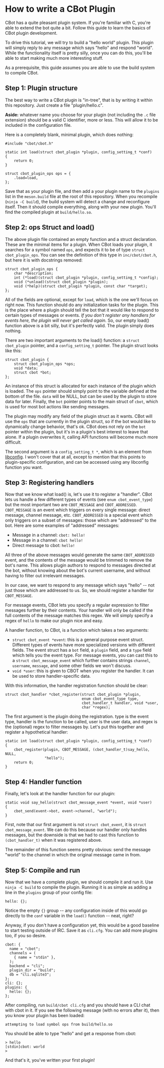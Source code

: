 How to write a CBot Plugin
==========================

CBot has a quite pleasant plugin system. If you're familiar with C, you're able
to extend the bot quite a bit. Follow this guide to learn the basics of CBot
plugin development.

To drive this tutorial, we will try to build a "hello world" plugin. This plugin
will simply reply to any message which says "hello" and respond "world". While
the functionality itself is pretty silly, once you can do this, you'll be able
to start making much more interesting stuff.

As a prerequisite, this guide assumes you are able to use the build system to
compile CBot.

Step 1: Plugin structure
------------------------

The best way to write a CBot plugin is "in-tree", that is by writing it within
this repository. Just create a file "plugin/hello.c".

**Aside:** whatever name you choose for your plugin (not including the `.c` file
extension) should be a valid C identifier, more or less. This will allow it to
be included in the configuration file.

Here is a completely blank, minimal plugin, which does nothing:

    #include "cbot/cbot.h"

    static int load(struct cbot_plugin *plugin, config_setting_t *conf)
    {
        return 0;
    }

    struct cbot_plugin_ops ops = {
        .load=load,
    };

Save that as your plugin file, and then add a your plugin name to the `plugins`
list in the `meson.build` file at the root of this repository. When you
recompile (`ninja -C build`), the build system will detect a change and
reconfigure itself. Then it should compile everything, along with your new
plugin. You'll find the compiled plugin at `build/hello.so`.

Step 2: ops Struct and load()
-----------------------------

The above plugin file contained an empty function and a struct declaration.
These are the minimal items for a plugin. When CBot loads your plugin, it
searches for a symbol named `ops`, and expects it to be of type `struct
cbot_plugin_ops`. You can see the definition of this type in `inc/cbot/cbot.h`,
but here it is with docstrings removed:

    struct cbot_plugin_ops {
        char *description;
        int (*load)(struct cbot_plugin *plugin, config_setting_t *config);
        void (*unload)(struct cbot_plugin *plugin);
        void (*help)(struct cbot_plugin *plugin, const char *target);
    };

All of the fields are optional, except for `load`, which is the one we'll focus
on right now. This function should do any initialization tasks for the plugin.
This is the place where a plugin should tell the bot that it would like to
respond to certain types of messages or events. *If you don't register any
handlers for events here, the plugin will never get called again.* So, our empty
load() function above is a bit silly, but it's perfectly valid. The plugin
simply does nothing.

There are two important arguments to the load() function: a `struct cbot_plugin`
pointer, and a `config_setting_t` pointer. The plugin struct looks like this:

    struct cbot_plugin {
        struct cbot_plugin_ops *ops;
        void *data;
        struct cbot *bot;
    };

An instance of this struct is allocated for each instance of the plugin which is
loaded. The `ops` pointer should simply point to the variable defined at the
bottom of the file. `data` will be NULL, but can be used by the plugin to store
data for later. Finally, the `bot` pointer points to the main struct of `cbot`,
which is used for most bot actions like sending messages.

The plugin may modify any field of the plugin struct as it wants. CBot will use
the `ops` that are currently in the plugin struct, so if the bot would like to
dynamically change behavior, that's ok. CBot does not rely on the `bot` pointer
within the plugin, but it's in a plugin's best interest to leave that alone. If
a plugin overwrites it, calling API functions will become much more difficult.

The second argument is a `config_setting_t *`, which is an element from
[libconfig](http://hyperrealm.github.io/libconfig/). I won't cover that at all,
except to mention that this points to plugin-specific configuration, and can be
accessed using any libconfig function you want.

Step 3: Registering handlers
----------------------------

Now that we know what load() is, let's use it to register a "handler". CBot lets
us handle a few different types of events (see `enum cbot_event_type`) but the
most important two are `CBOT_MESSAGE` and `CBOT_ADDRESSED`. `CBOT_MESSAGE` is an
event which triggers on every single message: direct message, channel message,
etc. `CBOT_ADDRESSED` is a special event which only triggers on a subset of
messages: those which are "addressed" to the bot. Here are some examples of
"addressed" messages:

* Message in a channel: `cbot: hello!`
* Message in a channel: `cbot hello!`
* Direct message to cbot: `hello!`

All three of the above messages would generate the same `CBOT_ADDRESSED` event,
and the contents of the message would be trimmed to remove the bot's name. This
allows plugin authors to respond to messages directed at the bot, without
knowing about the bot's current username, and without having to filter out
irrelevant messages.

In our case, we want to respond to any message which says "hello" -- not just
those which are addressed to us. So, we should register a handler for
`CBOT_MESSAGE`.

For message events, CBot lets you specify a regular expression to filter
messages further by their contents. Your handler will only be called if the full
contents of the message matches this regex. We will simply specify a regex of
`hello` to make our plugin nice and easy.

A handler function, to CBot, is a function which takes a two arguments:

- `struct cbot_event *event`: this is a general purpose event struct. Different
  types of events have more specialized versions with different fields. The
  event struct has a `bot` field, a `plugin` field, and a `type` field which
  tells you the event type. For message events, you can cast this to a `struct
  cbot_message_event` which further contains strings `channel`, `username`,
  `message`, and some other fields we won't discuss.
- `void *user`: this is given to CBOT when you register the handler. It can be
  used to store handler-specific data.

With this information, the handler registration function should be clear:

    struct cbot_handler *cbot_register(struct cbot_plugin *plugin,
                                       enum cbot_event_type type,
                                       cbot_handler_t handler, void *user,
                                       char *regex);

The first argument is the plugin doing the registration. type is the event type,
handler is the function to be called, user is the user data, and regex is the
(optional) regex to filter messages by. Let's put this together and register a
hypothetical handler:

    static int load(struct cbot_plugin *plugin, config_setting_t *conf)
    {
        cbot_register(plugin, CBOT_MESSAGE, (cbot_handler_t)say_hello, NULL,
                      "hello");
        return 0;
    }

Step 4: Handler function
------------------------

Finally, let's look at the handler function for our plugin:

    static void say_hello(struct cbot_message_event *event, void *user)
    {
        cbot_send(event->bot, event->channel, "world");
    }

First, note that our first argument is not `struct cbot_event`, it is `struct
cbot_message_event`. We can do this because our handler only handles messages,
but the downside is that we had to cast this function to `(cbot_handler_t)`
when it was registered above.

The remainder of this function seems pretty obvious: send the message "world" to
the channel in which the original message came in from.

Step 5: Compile and run
-----------------------

Now that we have a complete plugin, we should compile it and run it. Use `ninja
-C build` to compile the plugin. Running it is as simple as adding a line in the
`plugins` group of your config file:

    hello: {};

Notice the empty `{}` group -- any configuration inside of this would go
directly to the `conf` variable in the `load()` function -- neat, right?

Anyway, if you don't have a configuration yet, this would be a good baseline to
start testing outside of IRC. Save it as `cli.cfg`. You can add more plugins
too, if you so desire.

    cbot: {
      name = "cbot";
      channels = (
        { name = "stdin" },
      );
      backend = "cli";
      plugin_dir = "build";
      db = "cli.sqlite3";
    };
    cli: {};
    plugins: {
      hello: {};
    };

After compiling, run `build/cbot cli.cfg` and you should have a CLI chat with
cbot in it. If you see the following message (with no errors after it), then you
know your plugin has been loaded:

    attempting to load symbol ops from build/hello.so

You should be able to type "hello" and get a response from cbot:

    > hello
    [stdin]cbot: world
    >

And that's it, you've written your first plugin!
